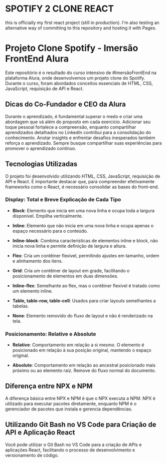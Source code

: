 # SPOTIFY 2 CLONE REACT
this is officially my first react project (still in production). I'm also testing an alternative way of committing to this repository and hosting it with Pages.


# Projeto Clone Spotify - Imersão FrontEnd Alura

Este repositório é o resultado do curso intensivo de #ImersãoFrontEnd na plataforma Alura, onde desenvolvemos um projeto clone do Spotify. Durante o curso, foram abordados conceitos essenciais de HTML, CSS, JavaScript, requisição de API e React.

## Dicas do Co-Fundador e CEO da Alura

Durante o aprendizado, é fundamental superar o medo e criar uma abordagem que vá além do proposto em cada exercício. Adicionar seu toque pessoal fortalece a compreensão, enquanto compartilhar aprendizados detalhados no LinkedIn contribui para a consolidação do conhecimento. Anotar insights e enfrentar desafios inesperados também reforça o aprendizado. Sempre busque compartilhar suas experiências para promover o aprendizado contínuo.

## Tecnologias Utilizadas

O projeto foi desenvolvido utilizando HTML, CSS, JavaScript, requisição de API e React. É importante destacar que, para compreender efetivamente frameworks como o React, é necessário consolidar as bases do front-end.

### Display: Total e Breve Explicação de Cada Tipo

- **Block**: Elemento que inicia em uma nova linha e ocupa toda a largura disponível. Empilha verticalmente.

- **Inline**: Elemento que não inicia em uma nova linha e ocupa apenas o espaço necessário para o conteúdo.

- **Inline-block**: Combina características de elementos inline e block, não inicia nova linha e permite definição de largura e altura.

- **Flex**: Cria um contêiner flexível, permitindo ajustes em tamanho, ordem e alinhamento dos itens.

- **Grid**: Cria um contêiner de layout em grade, facilitando o posicionamento de elementos em duas dimensões.

- **Inline-flex**: Semelhante ao flex, mas o contêiner flexível é tratado como um elemento inline.

- **Table, table-row, table-cell**: Usados para criar layouts semelhantes a tabelas.

- **None**: Elemento removido do fluxo de layout e não é renderizado na tela.

### Posicionamento: Relative e Absolute

- **Relative**: Comportamento em relação a si mesmo. O elemento é posicionado em relação à sua posição original, mantendo o espaço original.

- **Absolute**: Comportamento em relação ao ancestral posicionado mais próximo ou ao elemento raiz. Remove do fluxo normal do documento.

## Diferença entre NPX e NPM

A diferença básica entre NPX e NPM é que o NPX executa a NPM. NPX é utilizado para executar pacotes diretamente, enquanto NPM é o gerenciador de pacotes que instala e gerencia dependências.

## Utilizando Git Bash no VS Code para Criação de API e Aplicação React

Você pode utilizar o Git Bash no VS Code para a criação de APIs e aplicações React, facilitando o processo de desenvolvimento e versionamento de código.
